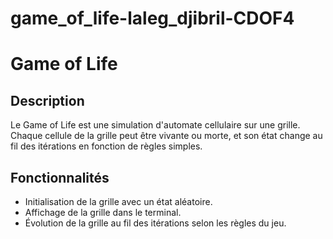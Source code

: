 # game_of_life-laleg_djibril-CDOF4
# Game of Life

## Description
Le Game of Life est une simulation d'automate cellulaire sur une grille. Chaque cellule de la grille peut être vivante ou morte, et son état change au fil des itérations en fonction de règles simples.

## Fonctionnalités
- Initialisation de la grille avec un état aléatoire.
- Affichage de la grille dans le terminal.
- Évolution de la grille au fil des itérations selon les règles du jeu.
